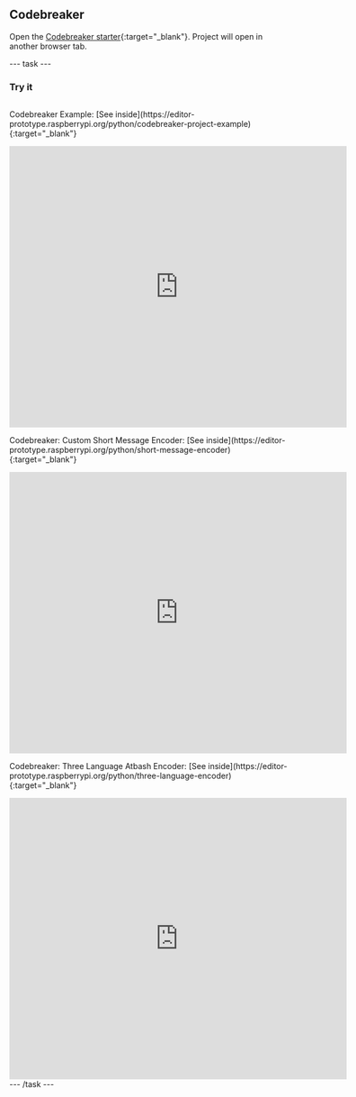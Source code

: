 ## Codebreaker

Open the [Codebreaker starter](https://editor-prototype.raspberrypi.org/python/codebreaker-project-starter){:target="_blank"}. Project will open in another browser tab.

--- task ---
### Try it
<div style="display: flex; flex-wrap: wrap">
<p>
  Codebreaker Example: [See inside](https://editor-prototype.raspberrypi.org/python/codebreaker-project-example){:target="_blank"}
</p>
<div class="trinket">
  <iframe src="https://editor-prototype.raspberrypi.org/embed/viewer/codebreaker-project-example" width="600" height="500" frameborder="0" marginwidth="0" marginheight="0" allowfullscreen>
  </iframe>
</div>

<p>
  Codebreaker: Custom Short Message Encoder: [See inside](https://editor-prototype.raspberrypi.org/python/short-message-encoder){:target="_blank"}
</p>
<div class="trinket">
  <iframe src="https://editor-prototype.raspberrypi.org/embed/viewer/short-message-encoder" width="600" height="500" frameborder="0" marginwidth="0" marginheight="0" allowfullscreen>
  </iframe>
</div>

<p>
  Codebreaker: Three Language Atbash Encoder: [See inside](https://editor-prototype.raspberrypi.org/python/three-language-encoder){:target="_blank"}
</p>
<div class="trinket">
  <iframe src="https://editor-prototype.raspberrypi.org/embed/viewer/three-language-encoder" width="600" height="500" frameborder="0" marginwidth="0" marginheight="0" allowfullscreen>
  </iframe>
</div>

</div>
--- /task ---

